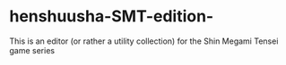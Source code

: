 # henshuusha-SMT-edition-
This is an editor (or rather a utility collection) for the Shin Megami Tensei game series
